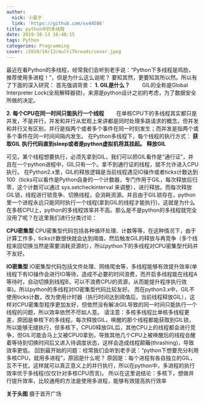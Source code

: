```yaml
---
author:
  nick: 小蛋子
  link: 'https://github.com/xv44586'
title: python中的多线程
date: 2019-10-13 16:48:15
tags: Python
categories: Programming
cover: /2019/10/13/multiThreads/cover.jpeg
---
```

<!-- toc -->

  最近在看Python的多线程，经常我们会听到老手说：“Python下多线程是鸡肋，推荐使用多进程！”，但是为什么这么说呢？
要知其然，更要知其所以然。所以有了下面的深入研究：
首先强调背景：
**1. GIL是什么？**
  GIL的全称是Global Interpreter Lock(全局解释器锁)，来源是python设计之初的考虑，为了数据安全所做的决定。

**2. 每个CPU在同一时间只能执行一个线程**
  在单核CPU下的多线程其实都只是并发，不是并行，并发和并行从宏观上来讲都是同时处理多路请求的概念。但并发和并行又有区别，并行是指两个或者多个事件在同一时刻发生；而并发是指两个或多个事件在同一时间间隔内发生。
在Python多线程下，每个线程的执行方式：
    ****获取GIL****
    ****执行代码直到sleep或者是python虚拟机将其挂起。****
    ****释放GIL****
    
  可见，某个线程想要执行，必须先拿到GIL，我们可以把GIL看作是“通行证”，并且在一个python进程中，GIL只有一个。拿不到通行证的线程，就不允许进入CPU执行。
在Python2.x里，GIL的释放逻辑是当前线程遇见IO操作或者ticks计数达到100（ticks可以看作是Python自身的一个计数器，专门作用于GIL，每次释放后归零，这个计数可以通过 sys.setcheckinterval 来调整），进行释放。而每次释放GIL锁，线程进行锁竞争、切换线程，会消耗资源。并且由于GIL锁存在，python里一个进程永远只能同时执行一个线程(拿到GIL的线程才能执行)，这就是为什么在多核CPU上，python的多线程效率并不高。那么是不是python的多线程就完全没用了呢？在这里我们进行分类讨论：

  **CPU密集型**
  CPU密集型代码包括各种循环处理、计数等等，在这种情况下，由于计算工作多，ticks计数很快就会达到阈值，然后触发GIL的释放与再竞争（多个线程来回切换当然是需要消耗资源的），所以python下的多线程对CPU密集型代码并不友好。
  
  **IO密集型**
  IO密集型代码包括文件处理、网络爬虫等，多线程能够有效提升效率(单线程下有IO操作会进行IO等待，造成不必要的时间浪费，而开启多线程能在线程A等待时，自动切换到线程B，可以不浪费CPU的资源，从而能提升程序执行效率)。所以python的多线程对IO密集型代码比较友好。
而在python3.x中，GIL不使用ticks计数，改为使用计时器（执行时间达到阈值后，当前线程释放GIL），这样对CPU密集型程序更加友好，但依然没有解决GIL导致的同一时间只能执行一个线程的问题，所以效率依然不尽如人意。
请注意：多核多线程比单核多线程更差，原因是单核下的多线程，每次释放GIL，唤醒的那个线程都能获取到GIL锁，所以能够无缝执行，但多核下，CPU0释放GIL后，其他CPU上的线程都会进行竞争，但GIL可能会马上又被CPU0拿到，导致其他几个CPU上被唤醒后的线程会醒着等待到切换时间后又进入待调度状态，这样会造成线程颠簸(thrashing)，导致效率更低。
回到最开始的问题：经常我们会听到老手说：“python下想要充分利用多核CPU，就用多进程”，原因是什么呢？
原因是：每个进程有各自独立的GIL，互不干扰，这样就可以真正意义上的并行执行，所以在python中，多进程的执行效率优于多线程(仅仅针对多核CPU而言)。
所以在这里说结论：多核下，想做并行提升效率，比较通用的方法是使用多进程，能够有效提高执行效率

**关于头图**
摄于首开广场